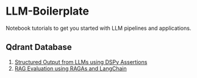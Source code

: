 # LLM-Boilerplate
Notebook tutorials to get you started with LLM pipelines and applications.

## Qdrant Database
1. [Structured Output from LLMs using DSPy Assertions](https://github.com/Ashish-Abraham/LLM-Boilerplate/blob/main/Qdrant/Qdrant_DsPy_Superteams.ipynb)
2. [RAG Evaluation using RAGAs and LangChain](https://github.com/Ashish-Abraham/LLM-Boilerplate/blob/main/Qdrant/qdrant_ragas_langchain.ipynb)
